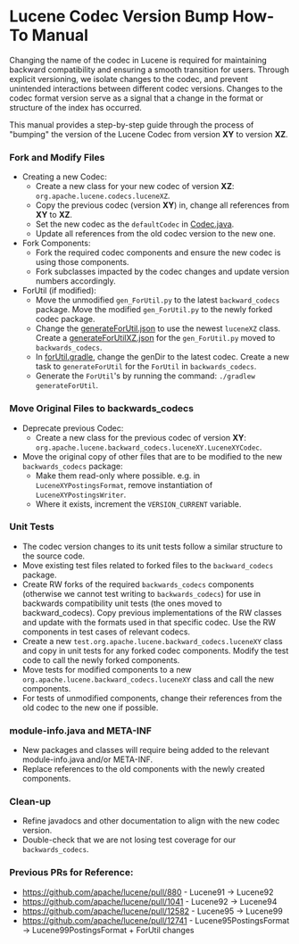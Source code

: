 <!--
Licensed to the Apache Software Foundation (ASF) under one
or more contributor license agreements.  See the NOTICE file
distributed with this work for additional information
regarding copyright ownership.  The ASF licenses this file
to you under the Apache License, Version 2.0 (the
"License"); you may not use this file except in compliance
with the License.  You may obtain a copy of the License at

  http://www.apache.org/licenses/LICENSE-2.0

Unless required by applicable law or agreed to in writing,
software distributed under the License is distributed on an
"AS IS" BASIS, WITHOUT WARRANTIES OR CONDITIONS OF ANY
KIND, either express or implied.  See the License for the
specific language governing permissions and limitations
under the License.
-->

# Lucene Codec Version Bump How-To Manual

Changing the name of the codec in Lucene is required for maintaining backward compatibility and ensuring a smooth transition for users.
Through explicit versioning, we isolate changes to the codec, and prevent unintended interactions between different codec
versions. Changes to the codec format version serve as a signal that a change in the format or structure of the index has occurred.

This manual provides a step-by-step guide through the process of "bumping" the version of the Lucene Codec from version **XY** to version **XZ**.

### Fork and Modify Files
* Creating a new Codec:
  * Create a new class for your new codec of version **XZ**: `org.apache.lucene.codecs.luceneXZ`.
  * Copy the previous codec (version **XY**) in, change all references from **XY** to **XZ**.
  * Set the new codec as the `defaultCodec` in [Codec.java](https://github.com/apache/lucene/blob/main/lucene/core/src/java/org/apache/lucene/codecs/Codec.java).
  * Update all references from the old codec version to the new one.
* Fork Components:
  * Fork the required codec components and ensure the new codec is using those components.
  * Fork subclasses impacted by the codec changes and update version numbers accordingly.
* ForUtil (if modified):
  * Move the unmodified `gen_ForUtil.py` to the latest `backward_codecs` package. Move the modified `gen_ForUtil.py` to the newly forked codec package.
  * Change the [generateForUtil.json](https://github.com/apache/lucene/blob/main/lucene/core/src/generated/checksums/generateForUtil.json) to use the newest `luceneXZ` class. Create a [generateForUtilXZ.json](https://github.com/apache/lucene/tree/main/lucene/backward-codecs/src/generated/checksums) for the `gen_ForUtil.py` moved to `backwards_codecs`.
  * In [forUtil.gradle](https://github.com/apache/lucene/blob/main/gradle/generation/forUtil.gradle), change the genDir to the latest
    codec. Create a new task to `generateForUtil` for the `ForUtil` in `backwards_codecs`.
  * Generate the `ForUtil`'s by running the command: `./gradlew generateForUtil`.

### Move Original Files to backwards_codecs
* Deprecate previous Codec:
  * Create a new class for the previous codec of version **XY**: `org.apache.lucene.backward_codecs.luceneXY.LuceneXYCodec`.
* Move the original copy of other files that are to be modified to the new `backwards_codecs` package:
  * Make them read-only where possible. e.g. in `LuceneXYPostingsFormat`, remove instantiation of `LuceneXYPostingsWriter`.
  * Where it exists, increment the `VERSION_CURRENT` variable.

### Unit Tests
* The codec version changes to its unit tests follow a similar structure to the source code.
* Move existing test files related to forked files to the `backward_codecs` package.
* Create RW forks of the required `backwards_codecs` components (otherwise we cannot test writing to `backwards_codecs`) for use in
  backwards compatibility unit tests (the ones moved to backward_codecs). Copy previous implementations of the RW classes and update with the
  formats used in that specific codec. Use the RW components in test cases of relevant codecs.
* Create a new `test.org.apache.lucene.backward_codecs.luceneXY` class and copy in unit tests for any forked codec components. Modify
  the test code to call the newly forked components.
* Move tests for modified components to a new `org.apache.lucene.backward_codecs.luceneXY` class and call the new components.
* For tests of unmodified components, change their references from the old codec to the new one if possible.

### module-info.java and META-INF
* New packages and classes will require being added to the relevant module-info.java and/or META-INF.
* Replace references to the old components with the newly created components.

### Clean-up
* Refine javadocs and other documentation to align with the new codec version.
* Double-check that we are not losing test coverage for our `backwards_codecs`.

### Previous PRs for Reference:
* https://github.com/apache/lucene/pull/880 - Lucene91 -> Lucene92
* https://github.com/apache/lucene/pull/1041 - Lucene92 -> Lucene94
* https://github.com/apache/lucene/pull/12582 - Lucene95 -> Lucene99
* https://github.com/apache/lucene/pull/12741 - Lucene95PostingsFormat -> Lucene99PostingsFormat + ForUtil changes
